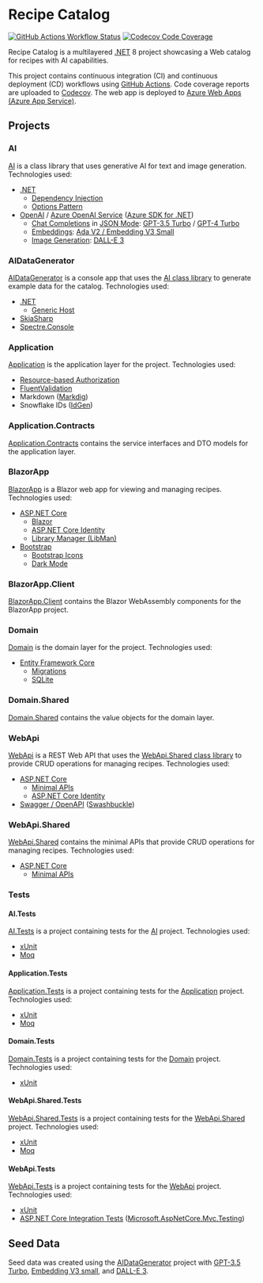 # Recipe Catalog

[![GitHub Actions Workflow Status](https://img.shields.io/github/actions/workflow/status/jonathanpotts/RecipeCatalog/dotnet.yml?logo=github)](https://github.com/jonathanpotts/RecipeCatalog/actions/workflows/dotnet.yml) [![Codecov Code Coverage](https://img.shields.io/codecov/c/gh/jonathanpotts/RecipeCatalog?logo=codecov)](https://codecov.io/gh/jonathanpotts/RecipeCatalog)

Recipe Catalog is a multilayered [.NET](https://dotnet.microsoft.com/) 8 project showcasing a Web catalog for recipes with AI capabilities.

This project contains continuous integration (CI) and continuous deployment (CD) workflows using [GitHub Actions](https://docs.github.com/actions). Code coverage reports are uploaded to [Codecov](https://codecov.io/). The web app is deployed to [Azure Web Apps (Azure App Service)](https://azure.microsoft.com/products/app-service/web/).

## Projects

### AI

[AI](src/AI/) is a class library that uses generative AI for text and image generation. Technologies used:

- [.NET](https://dotnet.microsoft.com/)
    - [Dependency Injection](https://learn.microsoft.com/dotnet/core/extensions/dependency-injection)
    - [Options Pattern](https://learn.microsoft.com/dotnet/core/extensions/options)
- [OpenAI](https://openai.com/) / [Azure OpenAI Service](https://azure.microsoft.com/products/ai-services/openai-service/) ([Azure SDK for .NET](https://github.com/Azure/azure-sdk-for-net))
    - [Chat Completions](https://platform.openai.com/docs/guides/text-generation/chat-completions-api) in [JSON Mode](https://platform.openai.com/docs/guides/text-generation/json-mode): [GPT-3.5 Turbo](https://platform.openai.com/docs/models/gpt-3-5) / [GPT-4 Turbo](https://platform.openai.com/docs/models/gpt-4-and-gpt-4-turbo)
    - [Embeddings](https://platform.openai.com/docs/guides/embeddings): [Ada V2 / Embedding V3 Small](https://platform.openai.com/docs/models/embeddings)
    - [Image Generation](https://platform.openai.com/docs/guides/images): [DALL-E 3](https://platform.openai.com/docs/models/dall-e)

### AIDataGenerator

[AIDataGenerator](src/AIDataGenerator/) is a console app that uses the [AI class library](src/AI/) to generate example data for the catalog. Technologies used:

- [.NET](https://dotnet.microsoft.com/)
    - [Generic Host](https://learn.microsoft.com/dotnet/core/extensions/generic-host)
- [SkiaSharp](https://github.com/mono/SkiaSharp)
- [Spectre.Console](https://spectreconsole.net/)

### Application

[Application](src/Application/) is the application layer for the project. Technologies used:

- [Resource-based Authorization](https://learn.microsoft.com/aspnet/core/security/authorization/resourcebased)
- [FluentValidation](https://github.com/FluentValidation/FluentValidation)
- Markdown ([Markdig](https://github.com/xoofx/markdig))
- Snowflake IDs ([IdGen](https://github.com/RobThree/IdGen))

### Application.Contracts

[Application.Contracts](src/Application.Contracts/) contains the service interfaces and DTO models for the application layer.

### BlazorApp

[BlazorApp](src/BlazorApp/) is a Blazor web app for viewing and managing recipes. Technologies used:

- [ASP.NET Core](https://dotnet.microsoft.com/apps/aspnet)
    - [Blazor](https://learn.microsoft.com/en-us/aspnet/core/blazor)
    - [ASP.NET Core Identity](https://learn.microsoft.com/aspnet/core/security/authentication/identity)
    - [Library Manager (LibMan)](https://learn.microsoft.com/aspnet/core/client-side/libman)
- [Bootstrap](https://getbootstrap.com/)
    - [Bootstrap Icons](https://icons.getbootstrap.com/)
    - [Dark Mode](https://getbootstrap.com/docs/5.3/customize/color-modes/)

### BlazorApp.Client

[BlazorApp.Client](src/BlazorApp.Client/) contains the Blazor WebAssembly components for the BlazorApp project.

### Domain

[Domain](src/Domain/) is the domain layer for the project. Technologies used:

- [Entity Framework Core](https://learn.microsoft.com/ef/core/)
    - [Migrations](https://learn.microsoft.com/ef/core/managing-schemas/migrations/)
    - [SQLite](https://www.sqlite.org/)

### Domain.Shared

[Domain.Shared](src/Domain.Shared/) contains the value objects for the domain layer.

### WebApi

[WebApi](src/WebApi/) is a REST Web API that uses the [WebApi.Shared class library](src/WebApi.Shared/) to provide CRUD operations for managing recipes. Technologies used:

- [ASP.NET Core](https://dotnet.microsoft.com/apps/aspnet)
    - [Minimal APIs](https://learn.microsoft.com/aspnet/core/fundamentals/minimal-apis/overview)
    - [ASP.NET Core Identity](https://learn.microsoft.com/aspnet/core/security/authentication/identity)
- [Swagger / OpenAPI](https://swagger.io/) ([Swashbuckle](https://github.com/domaindrivendev/Swashbuckle.AspNetCore))

### WebApi.Shared

[WebApi.Shared](src/WebApi.Shared/) contains the minimal APIs that provide CRUD operations for managing recipes. Technologies used:

- [ASP.NET Core](https://dotnet.microsoft.com/apps/aspnet)
    - [Minimal APIs](https://learn.microsoft.com/aspnet/core/fundamentals/minimal-apis/overview)

### Tests

#### AI.Tests

[AI.Tests](tests/AI.Tests/) is a project containing tests for the [AI](src/AI/) project. Technologies used:

- [xUnit](https://xunit.net/)
- [Moq](https://github.com/devlooped/moq)

#### Application.Tests

[Application.Tests](tests/Application.Tests/) is a project containing tests for the [Application](src/Application/) project. Technologies used:

- [xUnit](https://xunit.net/)
- [Moq](https://github.com/devlooped/moq)

#### Domain.Tests

[Domain.Tests](tests/Domain.Tests/) is a project containing tests for the [Domain](src/Domain/) project. Technologies used:

- [xUnit](https://xunit.net/)

#### WebApi.Shared.Tests

[WebApi.Shared.Tests](tests/WebApi.Shared.Tests/) is a project containing tests for the [WebApi.Shared](src/WebApi.Shared/) project. Technologies used:

- [xUnit](https://xunit.net/)
- [Moq](https://github.com/devlooped/moq)

#### WebApi.Tests

[WebApi.Tests](tests/WebApi.Tests/) is a project containing tests for the [WebApi](src/WebApi/) project. Technologies used:

- [xUnit](https://xunit.net/)
- [ASP.NET Core Integration Tests](https://learn.microsoft.com/aspnet/core/test/integration-tests) ([Microsoft.AspNetCore.Mvc.Testing](https://www.nuget.org/packages/Microsoft.AspNetCore.Mvc.Testing))

## Seed Data

Seed data was created using the [AIDataGenerator](../AIDataGenerator/) project with [GPT-3.5 Turbo](https://platform.openai.com/docs/models/gpt-3-5), [Embedding V3 small](https://platform.openai.com/docs/models/embeddings), and [DALL-E 3](https://platform.openai.com/docs/models/dall-e).
